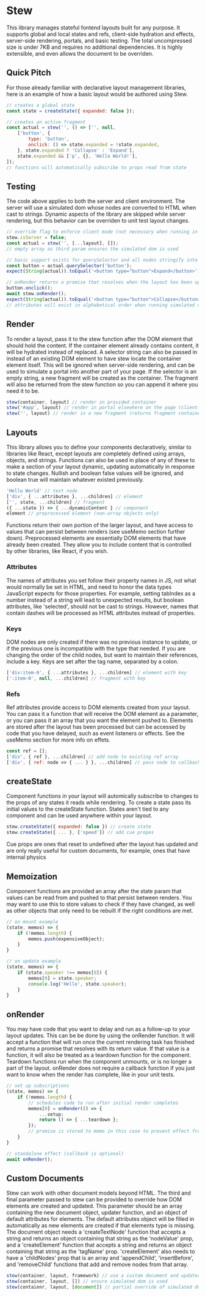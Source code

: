 # Stew
This library manages stateful fontend layouts built for any purpose. It supports global and local states and refs, client-side hydration and effects, server-side rendering, portals, and basic testing. The total uncompressed size is under 7KB and requires no additional dependencies. It is highly extensible, and even allows the document to be overriden.

## Quick Pitch
For those already familiar with declarative layout management libraries, here is an example of how a basic layout would be authored using Stew.

```js
// creates a global state
const state = createState({ expanded: false });

// creates an active fragment
const actual = stew('', () => ['', null,
	['button', {
		type: 'button',
		onclick: () => state.expanded = !state.expanded,
	}, state.expanded ? 'Collapse' : 'Expand'],
	state.expanded && ['p', {}, 'Hello World!'],
]);
// functions will automatically subscribe to props read from state
```

## Testing
The code above applies to both the server and client environment. The server will use a simulated dom whose nodes are converted to HTML when cast to strings. Dynamic aspects of the library are skipped while server rendering, but this behavior can be overriden to unit test layout changes.

```js
// override flag to enforce client mode (not necessary when running in actual browser)
stew.isServer = false;
const actual = stew('', [...layout], []);
// empty array as third param ensures the simulated dom is used

// basic support exists for querySelector and all nodes stringify into HTML
const button = actual.querySelector('button');
expect(String(actual)).toEqual('<button type="button">Expand</button>');

// onRender returns a promise that resolves when the layout has been updated
button.onclick();
await stew.onRender();
expect(String(actual)).toEqual('<button type="button">Collapse</button><p>Hello World!</p>');
// attributes will exist in alphabetical order when running simulated dom in client mode
```

## Render
To render a layout, pass it to the stew function after the DOM element that should hold the content. If the container element already contains content, it will be hydrated instead of replaced. A selector string can also be passed in instead of an existing DOM element to have stew locate the container element itself. This will be ignored when server-side rendering, and can be used to simulate a portal into another part of your page. If the selector is an empty string, a new fragment will be created as the container. The fragment will also be returned from the stew function so you can append it where you need it to be.

```js
stew(container, layout) // render in provided container
stew('#app', layout) // render in portal elsewhere on the page (client-side only)
stew('', layout) // render in a new fragment (returns fragment container)
```

## Layouts
This library allows you to define your components declaratively, similar to libraries like React, except layouts are completely defined using arrays, objects, and strings. Functions can also be used in place of any of these to make a section of your layout dynamic, updating automatically in response to state changes. Nullish and boolean false values will be ignored, and boolean true will maintain whatever existed previously.

```js
'Hello World' // text node
['div', { ...attributes }, ...children] // element
['', state, ...children] // fragment
({ ...state }) => { ...dynamicContent } // component
element // preprocessed element (non-array objects only)
```

Functions return their own portion of the larger layout, and have access to values that can persist between renders (see useMemo section further down). Preprocessed elements are essentially DOM elements that have already been created. They allow you to include content that is controlled by other libraries, like React, if you wish.

### Attributes
The names of attributes you set follow their property names in JS, not what would normally be set in HTML, and need to honor the data types JavaScript expects for those properties. For example, setting tabIndex as a number instead of a string will lead to unexpected results, but boolean attributes, like 'selected', should not be cast to strings. However, names that contain dashes will be processed as HTML attributes instead of properties.

### Keys
DOM nodes are only created if there was no previous instance to update, or if the previous one is incompatible with the type that needed. If you are changing the order of the child nodes, but want to maintain their references, include a key. Keys are set after the tag name, separated by a colon.

```js
['div:item-0', { ...attributes }, ...children] // element with key
[':item-0', null, ...children] // fragment with key
```

### Refs
Ref attributes provide access to DOM elements created from your layout. You can pass it a function that will receive the DOM element as a parameter, or you can pass it an array that you want the element pushed to. Elements are stored after the layout has been processed but can be accessed by code that you have delayed, such as event listeners or effects. See the useMemo section for more info on effets.

```js
const ref = [];
['div', { ref }, ...children] // add node to existing ref array
['div', { ref: node => { ... } }, ...children] // pass node to callback
```

## createState
Component functions in your layout will automically subscribe to changes to the props of any states it reads while rendering. To create a state pass its initial values to the createState function. States aren't tied to any component and can be used anywhere within your layout.

```js
stew.createState({ expanded: false }) // create state
stew.createState({ ... }, ['speed']) // add cue propes
```

Cue props are ones that reset to undefined after the layout has updated and are only really useful for custom documents, for example, ones that have internal physics

## Memoization
Component functions are provided an array after the state param that values can be read from and pushed to that persist between renders. You may want to use this to store values to check if they have changed, as well as other objects that only need to be rebuilt if the right conditions are met.

```js
// on mount example
(state, memos) => {
	if (!memos.length) {
		memos.push(expensiveObject);
	}
}

// on update example
(state, memos) => {
	if (state.speaker !== memos[0]) {
		memos[0] = state.speaker;
		console.log('Hello', state.speaker);
	}
}
```

## onRender
You may have code that you want to delay and run as a follow-up to your layout updates. This can be be done by using the onRender function. It will accept a function that will run once the current rendering task has finished and returns a promise that resolves with its return value. If that value is a function, it will also be treated as a teardown function for the component. Teardown functions run when the component unmounts, or is no longer a part of the layout. onRender does not require a callback function if you just want to know when the render has complete, like in your unit tests.

```js
// set up subscriptions
(state, memos) => {
	if (!memos.length) {
		// schedules code to run after initial render completes
		memos[0] = onRender(() => {
			...setup;
			return () => { ...teardown };
		});
		// promise is stored to memo in this case to prevent effect from running again
	}
}

// standalone effect (callback is optional)
await onRender();
```

## Custom Documents
Stew can work with other document models beyond HTML. The third and final parameter passed to stew can be provided to override how DOM elements are created and updated. This parameter should be an array containing the new document object, updater function, and an object of default attributes for elements. The default attributes object will be filled in automatically as new elements are created if that elements type is missing. The document object needs a 'createTextNode' function that accepts a string and returns an object containing that string as the 'nodeValue' prop, and a 'createElement' function that accepts a string and returns an object containing that string as the 'tagName' prop. 'createElement' also needs to have a 'childNodes' prop that is an array and 'appendChild', 'insertBefore', and 'removeChild' functions that add and remove nodes from that array.

```js
stew(container, layout, framework) // use a custom document and updater function
stew(container, layout, []) // ensure simulated dom is used
stew(contaienr, layout, [document]) // partial override of simulated dom
```

